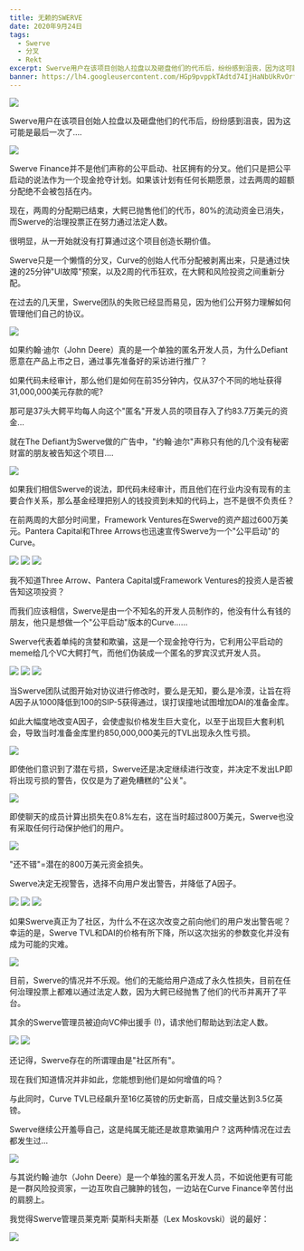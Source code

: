 ```yaml
---
title: 无赖的SWERVE
date: 2020年9月24日
tags:
  - Swerve
  - 分叉
  - Rekt
excerpt: Swerve用户在该项目创始人拉盘以及砸盘他们的代币后，纷纷感到沮丧，因为这可能是最后一次了.... 
banner: https://lh4.googleusercontent.com/HGp9pvppkTAdtd74IjHaNbUkRvOrfwMR_aWZvIFnJpteLPn42WLE8s2JRFXrBkv3LacCpC5UB9ls_x-K9Ngsu66ZgBRkPWhGhqpXFQBbBbQY-hEgi8DxASfiTrhXcT6MA9JC0F6N
---
```


![](https://lh4.googleusercontent.com/HGp9pvppkTAdtd74IjHaNbUkRvOrfwMR_aWZvIFnJpteLPn42WLE8s2JRFXrBkv3LacCpC5UB9ls_x-K9Ngsu66ZgBRkPWhGhqpXFQBbBbQY-hEgi8DxASfiTrhXcT6MA9JC0F6N)

Swerve用户在该项目创始人拉盘以及砸盘他们的代币后，纷纷感到沮丧，因为这可能是最后一次了....  

![](https://lh4.googleusercontent.com/ScJsa63refX4D5op_71aFzPlcj6VZZ1OGFsp1oq29LuBmPKW6iVlqLr23PSKhLcD_YfIktykD_xTjQBFWy4xjrhTC0g9ibXIsqRAccMIEisKQlWWZJNnDbHYh3vboM7fGCS-4wAv)

Swerve Finance并不是他们声称的公平启动、社区拥有的分叉。他们只是把公平启动的说法作为一个现金抢夺计划。如果该计划有任何长期愿景，过去两周的超额分配绝不会被包括在内。

现在，两周的分配期已结束，大鳄已抛售他们的代币，80%的流动资金已消失，而Swerve的治理投票正在努力通过法定人数。

很明显，从一开始就没有打算通过这个项目创造长期价值。

Swerve只是一个懒惰的分叉，Curve的创始人代币分配被剥离出来，只是通过快速的25分钟"UI故障"预案，以及2周的代币狂欢，在大鳄和风险投资之间重新分配。

在过去的几天里，Swerve团队的失败已经显而易见，因为他们公开努力理解如何管理他们自己的协议。 

![](https://lh3.googleusercontent.com/abImKHh-9IqhE0KCr15r3Iu_Zs9G7LdUlsmhtCkb-he51CUXcAFTm1h36bR-y2LxZ9TPbsJaVhPwRLMHckkKm0IleaV_QoxCaBZhF9cz6OC3V1_6HEkifSQZkcUEyNG4vm8ZM4ct)

如果约翰·迪尔（John Deere）真的是一个单独的匿名开发人员，为什么Defiant愿意在产品上市之日，通过事先准备好的采访进行推广？

如果代码未经审计，那么他们是如何在前35分钟内，仅从37个不同的地址获得31,000,000美元存款的呢?

那可是37头大鳄平均每人向这个"匿名"开发人员的项目存入了约83.7万美元的资金... 

就在The Defiant为Swerve做的广告中，"约翰·迪尔"声称只有他的几个没有秘密财富的朋友被告知这个项目....   

![](https://lh4.googleusercontent.com/d6yd_R4MhFtF-E3dOrxcC4pqPnwdla4n0Zln7yTzJ6xi3rDslYFjy8TCHPWFW4k1bOmhTJ0E4BcqYdo69CM-7hWTu62u0v-4jrAW5f8Ezq38E308Uneo91ht_URorY8v6c3AMfO0)

如果我们相信Swerve的说法，即代码未经审计，而且他们在行业内没有现有的主要合作关系，那么基金经理把别人的钱投资到未知的代码上，岂不是很不负责任？

在前两周的大部分时间里，Framework Ventures在Swerve的资产超过600万美元。Pantera Capital和Three Arrows也迅速宣传Swerve为一个"公平启动"的Curve。  

![](https://lh3.googleusercontent.com/UOsgi3iABJ3zX7My5qE_GkfXW7nI-9fX8qIHiGpw8UW3xp7gwT6s1GcsrWA661nSmE4mIDFkvY62hECDuTcvmJN9IOXvlwikDiNQXU07xu-Ra8iYyoXVpWI8MCvl428e-X87Kk4x)
![](https://lh3.googleusercontent.com/paIAh-UY51liljRFuxkRbK5Os6ddvervUjlhLyC9afX4UY1-NJ3tfSmpv6ZGE8Va3Bm3Gkmtt780SBDbFT6qXhWHS5Bl1mHlkV9G9NLuqgGdA1uLAH2_0zgN_OFzoRg4cPQnZ0Lp)
![](https://lh3.googleusercontent.com/ExHWrZuDFvswgcyQpDICfEXs8bCmXF9LXOeqiCpmaxGSzJc8VZAXB5Omh40uFrrsaXwk_ZhWDxZoVWStjA0fGDrrOn6Vl3mRUxDueD7z65j7L2etHYZgRn8TUKiD6OC0zSj7DWVs)

我不知道Three Arrow、Pantera Capital或Framework Ventures的投资人是否被告知这项投资？

而我们应该相信，Swerve是由一个不知名的开发人员制作的，他没有什么有钱的朋友，他只是想做一个"公平启动"版本的Curve...... 

Swerve代表着单纯的贪婪和欺骗，这是一个现金抢夺行为，它利用公平启动的meme给几个VC大鳄打气，而他们伪装成一个匿名的罗宾汉式开发人员。

![](https://lh3.googleusercontent.com/4xnaESmOh7ciEQmx6w88pd_DSO8wurxVAIeUShRHUNCf7HITpW1ut0mQXf_Nl9eFrlN6a5jjW_FAWEsiSmwZHfEdvIJyGxZ3kVjbrN1ze8LQ8kGUuYbQoPSL3nmnCU9KLtGDUtRp)
![](https://lh4.googleusercontent.com/vwmEc3uHmxfv28-a0kDghiBQzgYwp9UmkdaGuQhXqUImnHWEWe5DtE7liXQv1pWMFzMZ2CaW6IXpV1k4CAMGYeh5Ic6NrdDRuSJl98zBg_BirINl71nbdUrUIhYg1KNddbWz6ZrL)
![](https://lh4.googleusercontent.com/mZgMKqpTgXGgabMqCshMsvQZwSPDTgpc48JU2MAdxLfwW6mrupDAjWg3UfMNmeY5peTvksn3OL_6FB1NxYEmct5XB8ztm1pGgNl46qsJVdJnRWFfcZOpOfWR4r0Oi4ezBNangpIH)

当Swerve团队试图开始对协议进行修改时，要么是无知，要么是冷漠，让旨在将A因子从1000降低到100的SIP-5获得通过，误打误撞地试图增加DAI的准备金库。

如此大幅度地改变A因子，会使虚拟价格发生巨大变化，以至于出现巨大套利机会，导致当时准备金库里约850,000,000美元的TVL出现永久性亏损。 

![](https://lh4.googleusercontent.com/PhJM2gGf46Mj26-TT_Rc6464qIlw8GeMSS6ZnLoukOcM20kRWr2hOANeY8XD0vZoyUYruamnijwbsRLmHKa3aL4Ngi9ZLGTH3pPT5mnHTBNFv5LnexSGtmCcIALAuzDY7zKsrFn_)

即使他们意识到了潜在亏损，Swerve还是决定继续进行改变，并决定不发出LP即将出现亏损的警告，仅仅是为了避免糟糕的"公关"。 

![](https://lh4.googleusercontent.com/G9UZ5bq7u2EyNDeQYQjlNyVn0HusiBsv-NOSNzAf9zu-x6ArdzbycsbXcCr7ymmrE1OC04GUshHuMA-gXdlvYmGUX98Ku_PvkSJPVDlyXwDAvLc_c6RBj9VcS0OVKyrRpyPROUTv)

即使聊天的成员计算出损失在0.8%左右，这在当时超过800万美元，Swerve也没有采取任何行动保护他们的用户。 

![](https://lh6.googleusercontent.com/iFXJasMrPwFq2kOeOFUz20aBniUKYkcxo0TNwqAileIS14iZn7niGTmvn9Mk2OXQNzkoHd5XRbQmJoEa7HX1RB30wIehXHYhN5GM7CWgV5TFTodzC5GyD0RYNZ2u1QjxlLLbDSyA)

"还不错"=潜在的800万美元资金损失。

Swerve决定无视警告，选择不向用户发出警告，并降低了A因子。   

![](https://lh6.googleusercontent.com/iFUA8QSW5lLwh8cQfB6cwVrL3AbummPatQXVqjNKHRZFKEvwYDS8n3Dq3l7B7f6AAcvyLXk_hhWmmZioZK4X75oAmajxQiVwMsQZhwdlBB-yijh2PwsCJdAoTAOEJdepeZoFNjNM)
![](https://lh5.googleusercontent.com/GsxhmMuyCCqKTdNew8rUxylUCFIC7J0jtgMfAKtYIIcNsvoL-76nPHjIFXlxI_RxDbNXflY66GCaSuldCC9hES9tO3tTHtpn031WE8-MGkeDXkNcuBvkAukuH7wO4B2gMeC5fmej)
![](https://lh5.googleusercontent.com/lseNIPLEh3_Ck51cGulX0eD-_D5NWaTnA8S1q_AkEXMR9rmH6TfUIvpLJ3GtXgVVcmR0fkp8XylWBCXvgMdLzar8CyxtMZCLUv7-mZ3qyA9nXt0N_ZL5pXtAqgwJq2_scPOsTALG)

如果Swerve真正为了社区，为什么不在这次改变之前向他们的用户发出警告呢？幸运的是，Swerve TVL和DAI的价格有所下降，所以这次拙劣的参数变化并没有成为可能的灾难。 

![](https://lh6.googleusercontent.com/DwodqzAc9hhC9QcIXOPnBJppnX93MyCXK0pUVZ-BWakamRp2jNSIAAtroavfBxRhPiPhKtn1k_5JDhLpAKj4nH9et4P-yAe_FZRsb4_wrpmyIKRtJBP_pgBwxxie3I8p01oMxlbu)

目前，Swerve的情况并不乐观。他们的无能给用户造成了永久性损失，目前在任何治理投票上都难以通过法定人数，因为大鳄已经抛售了他们的代币并离开了平台。

其余的Swerve管理员被迫向VC伸出援手 (!)，请求他们帮助达到法定人数。  

![](https://lh6.googleusercontent.com/noSUYbYHpMvHW-daDxtmB3yfWKIaMspWJg0TbAjZoUZ4753m0LF2LMMfSdHaaXwoaHZcYQDKhWX_q9DYGhUk4A-ktSOeyXd3O4aaHRvtVTEZaTi9_P-CpIipO44QxqnPKV9d-Xrf)
![](https://lh6.googleusercontent.com/_ZQOQMnT_4EHXZtsipcytRJOLKDQcghWjCRjcuk_CjS2XGINOmaw5phdKnl7OveVc17DMNDb6SG2fPDVWOgv9ttOeivL8yQzK1GSw295_Txc6XKJj8yni4V128x43XkgLPjtfFxy)

还记得，Swerve存在的所谓理由是"社区所有"。

现在我们知道情况并非如此，您能想到他们是如何增值的吗？ 

与此同时，Curve TVL已经飙升至16亿英镑的历史新高，日成交量达到3.5亿英镑。

Swerve继续公开羞辱自己，这是纯属无能还是故意欺骗用户？这两种情况在过去都发生过...  

![](https://lh4.googleusercontent.com/xFHO7j0wIMbfTQ_Pb5jSQqiwrOLw7OM5GZBaAEt3LxJUOGzKvtQsjf4iASJxCK7_E41bkHvhsmpEPG8l3iyNMMZL9c_PqaLBSsaBs4Xbd2V3NoWA-pGkcmM0MvxGLL8NrVtQVBS8)

与其说约翰·迪尔（John Deere）是一个单独的匿名开发人员，不如说他更有可能是一群风险投资家，一边互吹自己臃肿的钱包，一边站在Curve Finance辛苦付出的肩膀上。

我觉得Swerve管理员莱克斯·莫斯科夫斯基（Lex Moskovski）说的最好：

![](https://lh4.googleusercontent.com/T0jnAoaPNPtlr9XesFgK_Q_7AeY112gIJk6sEzAqb8GldX2Jd0mhbfUilQHHq7XcBcHFw41vkg2Icgd-pUvXGbYY7zIDfImU9pklp2CBP3JfF2-ITPppgvZTITKSvvVzqWDi7w5C)

